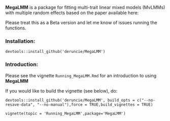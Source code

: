 **MegaLMM** is a package for fitting multi-trait linear mixed models (MvLMMs) with multiple random effects based on the paper available here: 
    
Please treat this as a Beta version and let me know of issues running the functions.    
    
### Installation:
```{r}
devtools::install_github('deruncie/MegaLMM')
```

### Introduction:
Please see the vignette `Running_MegaLMM.Rmd` for an introduction to using **MegaLMM**

If you would like to build the vignette (see below), do:
```{r}
devtools::install_github('deruncie/MegaLMM', build_opts = c("--no-resave-data", "--no-manual"),force = TRUE,build_vignettes = TRUE)
```

```{r}
vignette(topic = 'Running_MegaLMM',package='MegaLMM')
```

